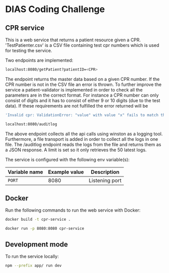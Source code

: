 # DIAS Coding Challenge 

## CPR service
This is a web service that returns a patient resource given a CPR. 'TestPatienter.csv' is a CSV file containing test cpr numbers which is used for testing the service.

Two endpoints are implemented:

```sh
localhost:8080/getPatient?patientID=<CPR>
```
The endpoint returns the master data based on a given CPR number. If the CPR number is not in the CSV file an error is thrown. To further improve the service a patient-validator is implemented in order to check all the parameters are in the correct format. For instance a CPR number can only consist of digits and it has to consist of either 9 or 10 digits (due to the test data). If these requirements are not fulfilled the error returned will be
```sh
'Invalid cpr: ValidationError: "value" with value "x" fails to match the required pattern: /^[0-9]{9,10}/"''
```

```sh
localhost:8080/auditlog
```


The above endpoint collects all the api calls using winston as a logging tool. Furthermore, a file transport is added in order to collect all the logs in one file. The /auditlog endpoint reads the logs from the file and returns them as a JSON response. A limit is set so it only retrieves the 50 latest logs. 

The service is configured with the following env variable(s):

| Variable name          | Example value               | Description                                                                                                                  |
| ---------------------- | --------------------------- | ---------------------------------------------------------------------------------------------------------------------------- |
| `PORT`                 | 8080                        | Listening port      

## Docker

Run the following commands to run the web service with Docker:

```sh
docker build -t cpr-service .
```
```sh
docker run -p 8080:8080 cpr-service
```

## Development mode

To run the service locally:

```sh
npm --prefix app/ run dev
```
